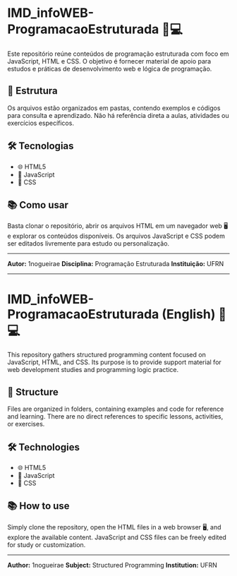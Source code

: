 
# IMD_infoWEB-ProgramacaoEstruturada 🚀💻

Este repositório reúne conteúdos de programação estruturada com foco em JavaScript, HTML e CSS. O objetivo é fornecer material de apoio para estudos e práticas de desenvolvimento web e lógica de programação.

## 📁 Estrutura

Os arquivos estão organizados em pastas, contendo exemplos e códigos para consulta e aprendizado. Não há referência direta a aulas, atividades ou exercícios específicos.

## 🛠️ Tecnologias

- 🌐 HTML5
- 📜 JavaScript
- 🎨 CSS

## 📚 Como usar

Basta clonar o repositório, abrir os arquivos HTML em um navegador web 🖥️ e explorar os conteúdos disponíveis. Os arquivos JavaScript e CSS podem ser editados livremente para estudo ou personalização.

---

**Autor:** 1nogueirae
**Disciplina:** Programação Estruturada
**Instituição:** UFRN

---

# IMD_infoWEB-ProgramacaoEstruturada (English) 🚀💻

This repository gathers structured programming content focused on JavaScript, HTML, and CSS. Its purpose is to provide support material for web development studies and programming logic practice.

## 📁 Structure

Files are organized in folders, containing examples and code for reference and learning. There are no direct references to specific lessons, activities, or exercises.

## 🛠️ Technologies

- 🌐 HTML5
- 📜 JavaScript
- 🎨 CSS

## 📚 How to use

Simply clone the repository, open the HTML files in a web browser 🖥️, and explore the available content. JavaScript and CSS files can be freely edited for study or customization.

---

**Author:** 1nogueirae
**Subject:** Structured Programming
**Institution:** UFRN
